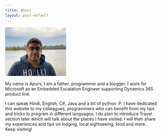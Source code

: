 ```yaml
---
title: About
layout: post-default
---
```



<img src="/img/m1.JPG" width="200px" height="160px">

My name is Apurv, I am a father, programmer and a blogger. 
I work for Microsoft as an Embedded Escalation Engineer supporting Dynamics 365 product line. 

I can speak Hindi, English, C#, Java and a bit of python :P. I have dedicated this website to my colleagues, programmers who can benefit from my tips and tricks to program in different languages. 
I do plan to introduce Travel section later which will talk about the places I have visited. I will then share my experiences and tips on lodging, local sightseeing, food and more.. Keep visiting!